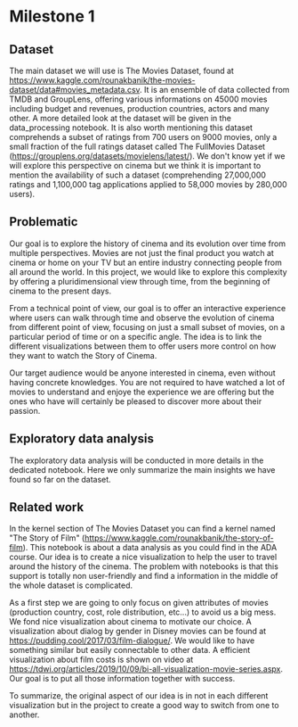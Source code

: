 # Milestone 1

## Dataset

The main dataset we will use is The Movies Dataset, found at https://www.kaggle.com/rounakbanik/the-movies-dataset/data#movies_metadata.csv. It is an ensemble of data collected from TMDB and GroupLens, offering various informations on 45000 movies including budget and revenues, production countries, actors and many other. A more detailed look at the dataset will be given in the data_processing notebook.
It is also worth mentioning this dataset comprehends a subset of ratings from 700 users on 9000 movies, only a small fraction of the full ratings dataset called The FullMovies Dataset (https://grouplens.org/datasets/movielens/latest/). We don't know yet if we will explore this perspective on cinema but we think it is important to mention the availability of such a dataset (comprehending 27,000,000 ratings and 1,100,000 tag applications applied to 58,000 movies by 280,000 users).

## Problematic

Our goal is to explore the history of cinema and its evolution over time from multiple perspectives. Movies are not just the final product you watch at cinema or home on your TV but an entire industry connecting people from all around the world. In this project, we would like to explore this complexity by offering a pluridimensional view through time, from the beginning of cinema to the present days.

From a technical point of view, our goal is to offer an interactive experience where users can walk through time and observe the evolution of cinema from different point of view, focusing on just a small subset of movies, on a particular period of time or on a specific angle. The idea is to link the different visualizations between them to offer users more control on how they want to watch the Story of Cinema.

Our target audience would be anyone interested in cinema, even without having concrete knowledges. You are not required to have watched a lot of movies to understand and enjoye the experience we are offering but the ones who have will certainly be pleased to discover more about their passion.

## Exploratory data analysis

The exploratory data analysis will be conducted in more details in the dedicated notebook. Here we only summarize the main insights we have found so far on the dataset.

## Related work

In the kernel section of The Movies Dataset you can find a kernel named "The Story of Film" (https://www.kaggle.com/rounakbanik/the-story-of-film). This notebook is about a data analysis as you could find in the ADA course. Our idea is to create a nice visualization to help the user to travel around the history of the cinema. The problem with notebooks is that this support is totally non user-friendly and find a information in the middle of the whole dataset is complicated.

As a first step we are going to only focus on given attributes of movies (production country, cost, role distribution, etc...) to avoid us a big mess. We fond nice visualization about cinema to motivate our choice. A visualization about dialog by gender in Disney movies can be found at https://pudding.cool/2017/03/film-dialogue/. We would like to have something similar but easily connectable to other data. A efficient visualization about film costs is shown on video at https://tdwi.org/articles/2019/10/09/bi-all-visualization-movie-series.aspx. Our goal is to put all those information together with success.

To summarize, the original aspect of our idea is in not in each different visualization but in the project to create a good way to switch from one to another.
